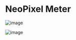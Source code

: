# NeoPixel Meter

![image](https://user-images.githubusercontent.com/81411706/191140142-4644baef-3975-45cb-ab8a-e275732f27ea.png)

![image](https://user-images.githubusercontent.com/81411706/191140314-9931e5f3-8de9-4ec2-bd58-2e29a2bcec36.png)

